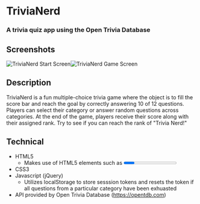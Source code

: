 # TriviaNerd
### A trivia quiz app using the Open Trivia Database

## Screenshots
![TriviaNerd Start Screen](http://i.imgur.com/OB9DcNl.png?1)![TriviaNerd Game Screen](http://i.imgur.com/HpQceRG.png?1)

## Description
TriviaNerd is a fun multiple-choice trivia game where the object is to fill the score
  bar and reach the goal by correctly answering 10 of 12 questions. Players can
  select their category or answer random questions across categories. At the end
  of the game, players receive their score along with their assigned rank. Try
  to see if you can reach the rank of "Trivia Nerd!"

## Technical
* HTML5
  * Makes use of HTML5 elements such as <progress> and <audio>
* CSS3
* Javascript (jQuery)
  * Utilizes localStorage to store sesssion tokens and resets the token if all 
    questions from a particular category have been exhuasted
* API provided by Open Trivia Database (<https://opentdb.com>)
